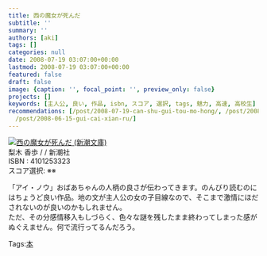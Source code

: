 ```yaml
---
title: 西の魔女が死んだ
subtitle: ''
summary: ''
authors: [aki]
tags: []
categories: null
date: 2008-07-19 03:07:00+00:00
lastmod: 2008-07-19 03:07:00+00:00
featured: false
draft: false
image: {caption: '', focal_point: '', preview_only: false}
projects: []
keywords: [主人公, 良い, 作品, isbn, スコア, 選択, tags, 魅力, 高速, 高校生]
recommendations: [/post/2008-07-19-can-shu-gui-tou-mo-hong/, /post/2008-08-24-sayonaraituka/,
  /post/2008-06-15-gui-cai-xian-ru/]
---
```

![](https://ecx.images-amazon.com/images/I/51K6B7P3PQL._SL160_.jpg)[西の魔女が死んだ (新潮文庫)](http://item.excite.co.jp/detail/ASIN_4101253323)  
梨木 香歩 / / 新潮社  
ISBN : 4101253323  
スコア選択: ※※  
  
「アイ・ノウ」おばあちゃんの人柄の良さが伝わってきます。のんびり読むのにはちょうど良い作品。地の文が主人公の女の子目線なので、そこまで激情にほだされないのが良いのかもしれません。  
ただ、その分感情移入もしづらく、色々な謎を残したまま終わってしまった感がぬぐえません。何で流行ってるんだろう。

Tags:[本](http://mrk0369.exblog.jp/tags/%E6%9C%AC/) 

